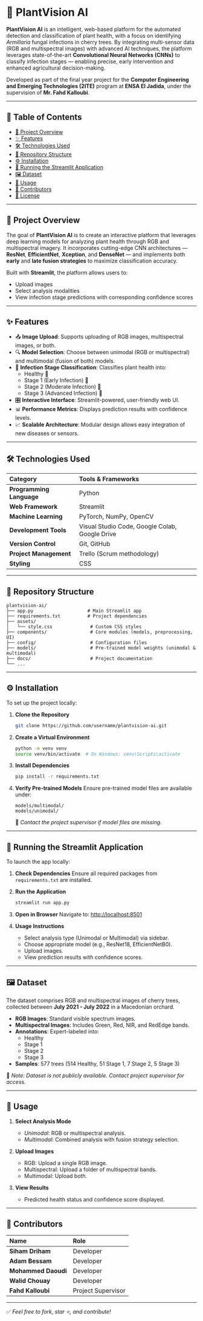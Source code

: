 
# 🌱 PlantVision AI

**PlantVision AI** is an intelligent, web-based platform for the automated detection and classification of plant health, with a focus on identifying *Armillaria* fungal infections in cherry trees. By integrating multi-sensor data (RGB and multispectral images) with advanced AI techniques, the platform leverages state-of-the-art **Convolutional Neural Networks (CNNs)** to classify infection stages — enabling precise, early intervention and enhanced agricultural decision-making.

Developed as part of the final year project for the **Computer Engineering and Emerging Technologies (2ITE)** program at **ENSA El Jadida**, under the supervision of **Mr. Fahd Kalloubi**.

---

## 📑 Table of Contents

- [📖 Project Overview](#project-overview)
- [✨ Features](#features)
- [🛠️ Technologies Used](#technologies-used)
- [📁 Repository Structure](#repository-structure)
- [⚙️ Installation](#installation)
- [🚀 Running the Streamlit Application](#running-the-streamlit-application)
- [🖼️ Dataset](#dataset)
- [📝 Usage](#usage)
- [👥 Contributors](#contributors)
- [📄 License](#license)

---

## 📖 Project Overview

The goal of **PlantVision AI** is to create an interactive platform that leverages deep learning models for analyzing plant health through RGB and multispectral imagery. It incorporates cutting-edge CNN architectures — **ResNet**, **EfficientNet**, **Xception**, and **DenseNet** — and implements both **early** and **late fusion strategies** to maximize classification accuracy.

Built with **Streamlit**, the platform allows users to:
- Upload images
- Select analysis modalities
- View infection stage predictions with corresponding confidence scores

---

## ✨ Features

- 📤 **Image Upload**: Supports uploading of RGB images, multispectral images, or both.
- 🔍 **Model Selection**: Choose between unimodal (RGB or multispectral) and multimodal (fusion of both) models.
- 🌿 **Infection Stage Classification**: Classifies plant health into:
  - Healthy 🌳
  - Stage 1 (Early Infection) 🌱
  - Stage 2 (Moderate Infection) 🍂
  - Stage 3 (Advanced Infection) 🍁
- 🎛️ **Interactive Interface**: Streamlit-powered, user-friendly web UI.
- 📊 **Performance Metrics**: Displays prediction results with confidence levels.
- 📈 **Scalable Architecture**: Modular design allows easy integration of new diseases or sensors.

---

## 🛠️ Technologies Used

| Category             | Tools & Frameworks                     |
|:---------------------|:---------------------------------------|
| **Programming Language** | Python                              |
| **Web Framework**        | Streamlit                           |
| **Machine Learning**     | PyTorch, NumPy, OpenCV               |
| **Development Tools**    | Visual Studio Code, Google Colab, Google Drive |
| **Version Control**      | Git, GitHub                          |
| **Project Management**   | Trello (Scrum methodology)           |
| **Styling**              | CSS                                   |

---

## 📁 Repository Structure

```
plantvision-ai/
├── app.py                    # Main Streamlit app
├── requirements.txt          # Project dependencies
├── assets/
│   └── style.css              # Custom CSS styles
├── components/                # Core modules (models, preprocessing, UI)
├── config/                    # Configuration files
├── models/                    # Pre-trained model weights (unimodal & multimodal)
├── docs/                      # Project documentation
└── ...
```

---

## ⚙️ Installation

To set up the project locally:

1. **Clone the Repository**
   ```bash
   git clone https://github.com/username/plantvision-ai.git
   ```

2. **Create a Virtual Environment**
   ```bash
   python -m venv venv
   source venv/bin/activate  # On Windows: venv\Scripts\activate
   ```

3. **Install Dependencies**
   ```bash
   pip install -r requirements.txt
   ```

4. **Verify Pre-trained Models**
   Ensure pre-trained model files are available under:
   ```
   models/multimodal/
   models/unimodal/
   ```
   📩 *Contact the project supervisor if model files are missing.*

---

## 🚀 Running the Streamlit Application

To launch the app locally:

1. **Check Dependencies**
   Ensure all required packages from `requirements.txt` are installed.

2. **Run the Application**
   ```bash
   streamlit run app.py
   ```

3. **Open in Browser**
   Navigate to: [http://localhost:8501](http://localhost:8501)

4. **Usage Instructions**
   - Select analysis type (Unimodal or Multimodal) via sidebar.
   - Choose appropriate model (e.g., ResNet18, EfficientNetB0).
   - Upload images.
   - View prediction results with confidence scores.

---

## 🖼️ Dataset

The dataset comprises RGB and multispectral images of cherry trees, collected between **July 2021 - July 2022** in a Macedonian orchard.

- **RGB Images**: Standard visible spectrum images.
- **Multispectral Images**: Includes Green, Red, NIR, and RedEdge bands.
- **Annotations**: Expert-labeled into:
  - Healthy
  - Stage 1
  - Stage 2
  - Stage 3
- **Samples**: 577 trees (514 Healthy, 51 Stage 1, 7 Stage 2, 5 Stage 3)

📝 *Note: Dataset is not publicly available. Contact project supervisor for access.*

---

## 📝 Usage

1. **Select Analysis Mode**
   - *Unimodal*: RGB or multispectral analysis.
   - *Multimodal*: Combined analysis with fusion strategy selection.

2. **Upload Images**
   - RGB: Upload a single RGB image.
   - Multispectral: Upload a folder of multispectral bands.
   - Multimodal: Upload both.

3. **View Results**
   - Predicted health status and confidence score displayed.

---

## 👥 Contributors

| Name               | Role              |
|:------------------|:-----------------|
| **Siham Driham**   | Developer         |
| **Adam Bessam**    | Developer         |
| **Mohammed Daoudi**| Developer         |
| **Walid Chouay**   | Developer         |
| **Fahd Kalloubi**  | Project Supervisor|

---

✅ *Feel free to fork, star ⭐, and contribute!*
